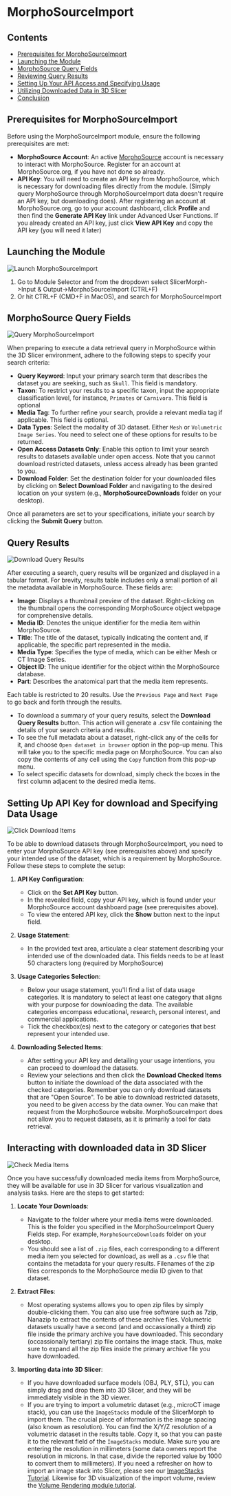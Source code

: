 # MorphoSourceImport

## Contents
- [Prerequisites for MorphoSourceImport](#prerequisites-for-morphosourceimport)
- [Launching the Module](#launching-the-module)
- [MorphoSource Query Fields](#morphosource-query-fields)
- [Reviewing Query Results](#reviewing-query-results)
- [Setting Up Your API Access and Specifying Usage](#setting-up-your-api-access-and-specifying-usage)
- [Utilizing Downloaded Data in 3D Slicer](#utilizing-downloaded-data-in-3d-slicer)
- [Conclusion](#conclusion)


## Prerequisites for MorphoSourceImport
Before using the MorphoSourceImport module, ensure the following prerequisites are met:

- **MorphoSource Account**: An active [MorphoSource](https://www.morphosource.org/) account is necessary to interact with MorphoSource. Register for an account at MorphoSource.org, if you have not done so already.
- **API Key**: You will need to create an API key from MorphoSource, which is necessary for downloading files directly from the module. (Simply query MorphoSource through MorphoSourceImport data doesn't require an API key, but downloading does). After registering an account at MorphoSource.org, go to your account dashboard, click **Profile** and then find the **Generate API Key** link under Advanced User Functions. If you already created an API key, just click **View API Key** and copy the API key (you will need it later)


## Launching the Module
![Launch MorphoSourceImport](MS0_Launch_MorphoSourceImport.png)
1. Go to Module Selector and from the dropdown select SlicerMorph->Input & Output->MorphoSourceImport (CTRL+F)
2. Or hit CTRL+F (CMD+F in MacOS), and search for MorphoSourceImport

## MorphoSource Query Fields 
![Query MorphoSourceImport](MS1_Query.png)

When preparing to execute a data retrieval query in MorphoSource within the 3D Slicer environment, adhere to the following steps to specify your search criteria:

- **Query Keyword**: Input your primary search term that describes the dataset you are seeking, such as `Skull`. This field is mandatory. 
- **Taxon**: To restrict your results to a specific taxon, input the appropriate classification level, for instance, `Primates` or `Carnivora`. This field is optional
- **Media Tag**: To further refine your search, provide a relevant media tag if applicable. This field is optional. 
- **Data Types**: Select the modality of 3D dataset. Either `Mesh` or `Volumetric Image Series`. You need to select one of these options for results to be returned. 
- **Open Access Datasets Only**: Enable this option to limit your search results to datasets available under open access. Note that you cannot download restricted datasets, unless access already has been granted to you.
- **Download Folder**: Set the destination folder for your downloaded files by clicking on **Select Download Folder** and navigating to the desired location on your system (e.g., **MorphoSourceDownloads** folder on your desktop).

Once all parameters are set to your specifications, initiate your search by clicking the **Submit Query** button.

## Query Results
![Download Query Results](MS2_Download_Query.png)

After executing a search, query results will be organized and displayed in a tabular format. For brevity, results table includes only a small portion of all the metadata available in MorphoSource. These fields are:

- **Image**: Displays a thumbnail preview of the dataset. Right-clicking on the thumbnail opens the corresponding MorphoSource object webpage for comprehensive details.
- **Media ID**: Denotes the unique identifier for the media item within MorphoSource.
- **Title**: The title of the dataset, typically indicating the content and, if applicable, the specific part represented in the media.
- **Media Type**: Specifies the type of media, which can be either Mesh or CT Image Series.
- **Object ID**: The unique identifier for the object within the MorphoSource database.
- **Part**: Describes the anatomical part that the media item represents.

Each table is restricted to 20 results. Use the `Previous Page` and `Next Page` to go back and forth through the results. 

- To download a summary of your query results, select the **Download Query Results** button. This action will generate a .csv file containing the details of your search criteria and results.
- To see the full metadata about a dataset, right-click any of the cells for it, and choose `Open dataset in browser` option in the pop-up menu. This will take you to the specific media page on MorphoSource. You can also copy the contents of any cell using the `Copy` function from this pop-up menu.
- To select specific datasets for download, simply check the boxes in the first column adjacent to the desired media items.

## Setting Up API Key for download and Specifying Data Usage
![Click Download Items](MS4_Download_Progress.png)

To be able to download datasets through MorphoSourceImport, you need to enter your MorphoSource API key (see prerequisites above) and specify your intended use of the dataset, which is a requirement by MorphoSource. Follow these steps  to complete the setup:

1. **API Key Configuration**:
    - Click on the **Set API Key** button.
    - In the revealed field, copy your API key, which is found under your MorphoSource account dashboard page (see prerequisites above).
    - To view the entered API key, click the **Show** button next to the input field.

2. **Usage Statement**:
    - In the provided text area, articulate a clear statement describing your intended use of the downloaded data. This fields needs to be at least 50 characters long (required by MorphoSource)

3. **Usage Categories Selection**:
    - Below your usage statement, you'll find a list of data usage categories. It is mandatory to select at least one category that aligns with your purpose for downloading the data. The available categories encompass educational, research, personal interest, and commercial applications.
    - Tick the checkbox(es) next to the category or categories that best represent your intended use.

4. **Downloading Selected Items**:
    - After setting your API key and detailing your usage intentions, you can proceed to download the datasets.
    - Review your selections and then click the **Download Checked Items** button to initiate the download of the data associated with the checked categories. Remember you can only download datasets that are "Open Source". To be able to download restricted datasets, you need to be given access by the data owner. You can make that request from the MorphoSource website. MorphoSourceImport does not allow you to request datasets, as it is primarily a tool for data retrieval. 

## Interacting with downloaded data in 3D Slicer
![Check Media Items](MS5_Check_Media_Downloads.png)

Once you have successfully downloaded media items from MorphoSource, they will be available for use in 3D Slicer for various visualization and analysis tasks. Here are the steps to get started:

1. **Locate Your Downloads**:
    - Navigate to the folder where your media items were downloaded. This is the folder you specified in the MorphoSourceImport Query Fields step. For example, `MorphoSourceDownloads` folder on your desktop.
    - You should see a list of `.zip` files, each corresponding to a different media item you selected for download, as well as a `.csv` file that contains the metadata for your query results. Filenames of the zip files corresponds to the MorphoSource media ID given to that dataset. 

2. **Extract Files**:
    - Most operating systems allows you to open zip files by simply double-clicking them. You can also use free software such as 7zip, Nanazip to extract the contents of these archive files. Volumetric datasets usually have a second (and and occassionally a third) zip file inside the primary archive you have downloaded. This secondary (occassionally tertiary) zip file contains the image stack. Thus, make sure to expand all the zip files inside the primary archive file you have downloaded. 

3. **Importing data into 3D Slicer**:
    - If you have downloaded surface models (OBJ, PLY, STL), you can simply drag and drop them into 3D Slicer, and they will be immediately visible in the 3D viewer. 
    - If you are trying to import a volumetric dataset (e.g., microCT image stack), you can use the `ImageStacks` module of the SlicerMorph to import them. The crucial piece of information is the image spacing (also known as resolution). You can find the X/Y/Z resolution of a volumetric dataset in the results table. Copy it, so that you can paste it to the relevant field of the `ImageStacks` module. Make sure you are entering the resolution in millimeters (some data owners report the resolution in microns. In that case, divide the reported value by 1000 to convert them to millimeters). If you need a refresher on how to import an image stack into Slicer, please see our [ImageStacks Tutorial](https://github.com/SlicerMorph/Tutorials/tree/main/ImageStacks#readme). Likewise for 3D visualization of the import volume, review the [Volume Rendering module tutorial](https://github.com/SlicerMorph/Spr_2021/blob/main/Day_2/VolumeRendering/VolumeRendering.md).


